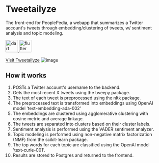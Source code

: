 <h1>Tweetailyze</h1>
<p>The front-end for PeoplePedia, a webapp that summarizes a Twitter account's tweets through embedding/clustering of tweets, w/ sentiment analysis and topic modeling.</p>

<p align="left"> <a href="https://reactjs.org/" target="_blank" rel="noreferrer"> <img src="https://www.vectorlogo.zone/logos/reactjs/reactjs-ar21.svg" alt="dart"  height="40"/> </a> <a href="https://www.typescriptlang.org/" target="_blank" rel="noreferrer"> <img src="https://www.vectorlogo.zone/logos/typescriptlang/typescriptlang-icon.svg" alt="flutter" width="40" height="40"/> </a> </p>

[Visit Tweetailyze](https://tweetailyze-frontend.vercel.app/)
![image](https://user-images.githubusercontent.com/66019710/230147921-8bdad341-b86b-44f8-a1e3-5ab388808f7c.png)


<h2>How it works</h2>
<ol>
  <li>POSTs a Twitter account's username to the backend.</li>
  <li>Gets the most recent X tweets using the tweepy package.</li>
  <li>The text of each tweet is preprocessed using the nltk package.</li>
  <li>The preprocessed text is transformed into embeddings using OpenAI model 'text-embedding-ada-002'</li>
  <li>The embeddings are clustered using agglomerative clustering with cosine metric and average linkage.</li>
  <li>The tweets are separated into clusters based on their cluster labels.</li>
  <li>Sentiment analysis is performed using the VADER sentiment analyzer.</li>
  <li>Topic modeling is performed using non-negative matrix factorization (NMF) from the scikit-learn package.</li>
  <li>The top words for each topic are classified using the OpenAI model 'text-curie-001'.</li>
  <li>Results are stored to Postgres and returned to the frontend.</li>
</ol>
